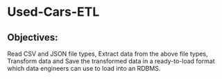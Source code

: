 # Used-Cars-ETL
## Objectives:

Read CSV and JSON file types, Extract data from the above file types, Transform data and Save the transformed data in a ready-to-load format which data engineers can use to load into an RDBMS.
